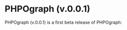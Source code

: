 PHPOgraph (v.0.0.1)
==========================

PHPOgraph (v.0.0.1) is a first beta release of PHPOgraph:
